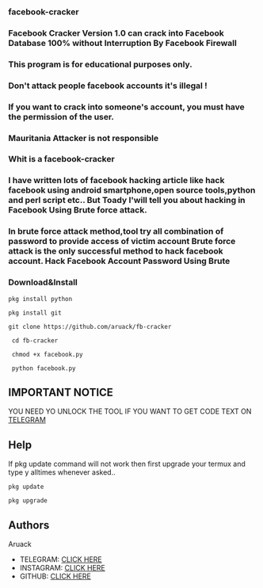 ### facebook-cracker
### Facebook Cracker Version 1.0 can crack into Facebook Database 100% without Interruption By Facebook Firewall 
### This program is for educational purposes only.
### Don't attack people facebook accounts it's illegal ! 
### If you want to crack into someone's account, you must have the permission of the user. 
### Mauritania Attacker is not responsible

### Whit is a facebook-cracker

### I have written lots of facebook hacking article like hack facebook using android smartphone,open source tools,python and perl script etc.. But Toady I'will tell you about hacking in Facebook Using Brute force attack.
### In brute force attack method,tool try all combination of password to provide access of victim account Brute force attack is the only successful method to hack facebook account. Hack Facebook Account Password Using Brute

### Download&Install

```
pkg install python
```
```
pkg install git
```
```
git clone https://github.com/aruack/fb-cracker
```
```
 cd fb-cracker
```
```
 chmod +x facebook.py
```
```
 python facebook.py
```


## IMPORTANT NOTICE 
  
   YOU NEED YO UNLOCK THE TOOL 
 IF YOU WANT TO GET CODE TEXT ON [TELEGRAM](https://t.me/officalkumar) 

## Help

If pkg update command will not work then first upgrade your termux and type y alltimes whenever asked..

```
pkg update
```
```
pkg upgrade
```

## Authors

Aruack
* TELEGRAM: [CLICK HERE](https://t.me/Aruack_official)
* INSTAGRAM: [CLICK HERE](https://www.instagram.com/aruack_official)
* GITHUB: [CLICK HERE](https://www.github.com/aruack)
